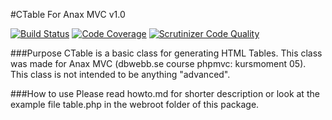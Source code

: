 #CTable For Anax MVC v1.0

[![Build Status](https://travis-ci.org/anwebzone/CTable.svg?branch=master)](https://travis-ci.org/anwebzone/CTable) [![Code Coverage](https://scrutinizer-ci.com/g/anwebzone/CTable/badges/coverage.png?b=master)](https://scrutinizer-ci.com/g/anwebzone/CTable/?branch=master) [![Scrutinizer Code Quality](https://scrutinizer-ci.com/g/anwebzone/CTable/badges/quality-score.png?b=master)](https://scrutinizer-ci.com/g/anwebzone/CTable/?branch=master)  

###Purpose
CTable is a basic class for generating HTML Tables. This class was made for Anax MVC (dbwebb.se course phpmvc: kursmoment 05).
This class is not intended to be anything "advanced". 

###How to use
Please read howto.md for shorter description or look at the example file table.php in the webroot folder of this package. 


